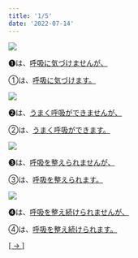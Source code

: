 ```yaml
---
title: '1/5'
date: '2022-07-14'
---
```

![](/images/a_01_.jpg)

➊は、[呼吸に気づけませんが、]()

①は、[呼吸に気づけます。]()


![](/images/a_02_.jpg)

➋は、[うまく呼吸ができませんが、]()

②は、[うまく呼吸ができます。]()


![](/images/a_03_.jpg)

➌は、[呼吸を整えられませんが、]()

③は、[呼吸を整えられます。]()

![](/images/a_04_.jpg)

➍は、[呼吸を整え続けられませんが、]()

④は、[呼吸を整え続けられます。]()


[[ → ]](/posts/02 "次へ")
